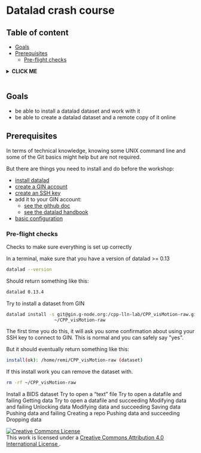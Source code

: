 <h1 style="width: 120%"> Datalad crash course </h1>

<!-- insert datalad and crash test dummies image -->

<h2 id="TOC"> Table of content </h2>

- [Goals](#goals)
- [Prerequisites](#prerequisites)
    - [Pre-flight checks](#pre-flight-checks)

<details><summary> <b>CLICK ME</b> </summary><br>

... to see what I hide !!!

</details>

<br>

## Goals

- be able to install a datalad dataset and work with it
- be able to create a datalad dataset and a remote copy of it online

## Prerequisites

In terms of technical knowledge, knowing some UNIX command line and some of the
Git basics might help but are not required.

But there are things you need to install and do before the workshop:

- [install datalad](http://handbook.datalad.org/en/latest/intro/installation.html)
- [create a GIN account](https://gin.g-node.org/)
- [create an SSH key](https://docs.github.com/en/authentication/connecting-to-github-with-ssh/generating-a-new-ssh-key-and-adding-it-to-the-ssh-agent)
- add it to your GIN account:
  - [see the github doc](https://docs.github.com/en/authentication/connecting-to-github-with-ssh/adding-a-new-ssh-key-to-your-github-account)
  - [see the datalad handbook](http://handbook.datalad.org/en/latest/basics/101-139-gin.html#prerequisites)
- [basic configuration](http://handbook.datalad.org/en/latest/intro/installation.html#initial-configuration)

### Pre-flight checks

Checks to make sure everything is set up correctly

In a terminal, make sure that you have a version of datalad >= 0.13

```bash
datalad --version
```

Should return something like this:

```bash
datalad 0.13.4
```

Try to install a dataset from GIN

```bash
datalad install -s git@gin.g-node.org:/cpp-lln-lab/CPP_visMotion-raw.git \
                  ~/CPP_visMotion-raw
```

The first time you do this, it will ask you some confirmation about using your
SSH key to connect to GIN. This is normal and you can safely say "yes".

But it should eventually return something like this:

```bash
install(ok): /home/remi/CPP_visMotion-raw (dataset)
```

If this install work you can remove the dataset with.

```bash
rm -rf ~/CPP_visMotion-raw
```

Install a BIDS dataset Try to open a “text” file Try to open a datafile and
failing Getting data Try to open a datafile and succeeding Modifying data and
failing Unlocking data Modifying data and succeeding Saving data Pushing data
and failing Creating a repo Pushing data and succeeding Dropping data

<footer>
    <a rel="license" href="http://creativecommons.org/licenses/by/4.0/">
        <img alt="Creative Commons License" style="border-width:0" src="https://i.creativecommons.org/l/by/4.0/88x31.png" />
    </a>
    <br />
    This work is licensed under a
    <a rel="license" href="http://creativecommons.org/licenses/by/4.0/">
        Creative Commons Attribution 4.0 International License
    </a>.
</footer>
